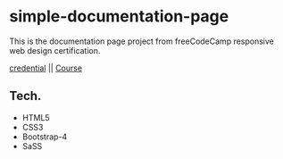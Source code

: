# simple-documentation-page
<p>This is the documentation page project from freeCodeCamp responsive web design certification.</p>
<a href="https://https://www.freecodecamp.org/certification/sajeeb-ahamed/responsive-web-design">credential</a> || <a href="https://www.freecodecamp.org/learn/">Course</a>
<br>
<h2>Tech. </h2>
<ul>
  <li> HTML5 </li>
  <li> CSS3 </li>
  <li> Bootstrap-4 </li>
  <li> SaSS </li>
</ul>
